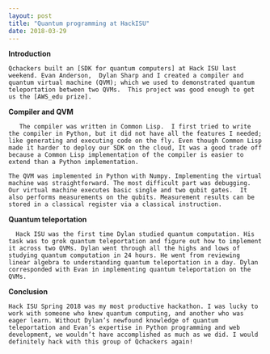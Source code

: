 ```yaml
---
layout: post
title: "Quantum programming at HackISU"
date: 2018-03-29
---
```


**Introduction**

	Qchackers built an [SDK for quantum computers] at Hack ISU last weekend. Evan Anderson,  Dylan Sharp and I created a compiler and quantum virtual machine (QVM); which we used to demonstrated quantum teleportation between two QVMs.  This project was good enough to get us the [AWS_edu prize]. 

**Compiler and QVM**

	   The compiler was written in Common Lisp.  I first tried to write the compiler in Python, but it did not have all the features I needed; like generating and executing code on the fly. Even though Common Lisp made it harder to deploy our SDK on the cloud, It was a good trade off because a Common Lisp implementation of the compiler is easier to extend than a Python implementation.

    The QVM was implemented in Python with Numpy. Implementing the virtual machine was straightforward. The most difficult part was debugging. Our virtual machine executes basic single and two qubit gates.  It also performs measurements on the qubits. Measurement results can be stored in a classical register via a classical instruction.

**Quantum teleportation**

	  Hack ISU was the first time Dylan studied quantum computation. His task was to grok quantum teleportation and figure out how to implement it across two QVMs. Dylan went through all the highs and lows of studying quantum computation in 24 hours. He went from reviewing linear algebra to understanding quantum teleportation in a day. Dylan corresponded with Evan in implementing quantum teleportation on the QVMs.

**Conclusion**

	Hack ISU Spring 2018 was my most productive hackathon. I was lucky to work with someone who knew quantum computing, and another who was eager learn. Without Dylan’s newfound knowledge of quantum teleportation and Evan’s expertise in Python programming and web development, we wouldn’t have accomplished as much as we did. I would definitely hack with this group of Qchackers again!


[SDK for quantum computers]: http://qchackers.com
[AWS_edu prize]: https://twitter.com/MLHacks/status/977959734467858433	

